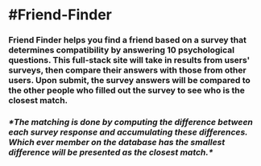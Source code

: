 <h1>#Friend-Finder</h1>

<h3>Friend Finder helps you find a friend based on a survey that determines compatibility by answering 10 psychological questions. This full-stack site will take in results from users' surveys, then compare their answers with those from other users. Upon submit, the survey answers will be compared to the other people who filled out the survey to see who is the closest match. </h3>

<h3><i>*The matching is done by computing the difference between each survey response and accumulating these differences. Which ever member on the database has the smallest difference will be presented as the closest match.*</i></h3>

